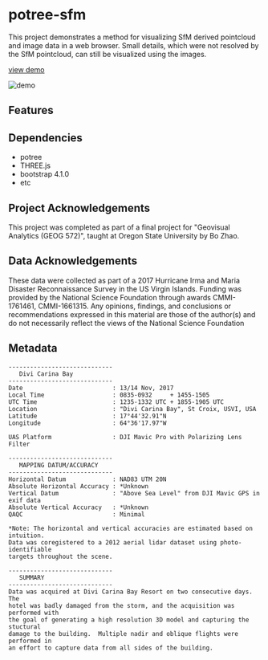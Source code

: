 # potree-sfm
This project demonstrates a method for visualizing SfM derived pointcloud and image data in a web browser. Small details, which were not resolved by the SfM pointcloud, can still be visualized using the images.

[view demo](http://research.engr.oregonstate.edu/lidar/pointcloud/divicarina/)

![demo](img/mainheader.gif)
## Features

## Dependencies
- potree
- THREE.js
- bootstrap 4.1.0
- etc

## Project Acknowledgements
This project was completed as part of a final project for "Geovisual Analytics (GEOG 572)", taught at Oregon State University by Bo Zhao.  

## Data Acknowledgements
These data were collected as part of a 2017 Hurricane Irma and Maria Disaster
Reconnaissance Survey in the US Virgin Islands.  Funding was provided by the 
National Science Foundation through awards CMMI-1761461, CMMI-1661315.  Any 
opinions, findings, and conclusions or recommendations expressed in this 
material are those of the author(s) and do not necessarily reflect the views of
the National Science Foundation

## Metadata
```
-----------------------------
   Divi Carina Bay                     
-----------------------------
Date                         : 13/14 Nov, 2017
Local Time                   : 0835-0932     + 1455-1505
UTC Time                     : 1235-1332 UTC + 1855-1905 UTC
Location                     : "Divi Carina Bay", St Croix, USVI, USA
Latitude                     : 17°44'32.91"N
Longitude                    : 64°36'17.97"W
                             
UAS Platform                 : DJI Mavic Pro with Polarizing Lens Filter

-----------------------------
   MAPPING DATUM/ACCURACY 
-----------------------------
Horizontal Datum             : NAD83 UTM 20N
Absolute Horizontal Accuracy : *Unknown
Vertical Datum               : "Above Sea Level" from DJI Mavic GPS in exif data
Absolute Vertical Accuracy   : *Unknown
QAQC                         : Minimal 

*Note: The horizontal and vertical accuracies are estimated based on intuition.
Data was coregistered to a 2012 aerial lidar dataset using photo-identifiable 
targets throughout the scene.

-----------------------------
   SUMMARY 
-----------------------------
Data was acquired at Divi Carina Bay Resort on two consecutive days.  The 
hotel was badly damaged from the storm, and the acquisition was performed with
the goal of generating a high resolution 3D model and capturing the stuctural
damage to the building.  Multiple nadir and oblique flights were performed in 
an effort to capture data from all sides of the building.
```
